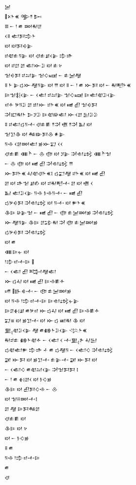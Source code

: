 <div class='block'>
<div class='line'>𒅁</div>
<div class='line'>𒉽𒈨𒌍 𒄊𒈫 𒄖</div>
<div class='line'>𒐋 𒀸 𒁹 𒌑 𒇷𒊑𒆪</div>
<div class='line'>𒌋𒐉 𒅗𒁕𒄠𒈨</div>
<div class='line'>𒊭 𒊭𒁕𒀪𒉌</div>
<div class='line'>𒄑𒊏𒉺𒀀𒉌 𒊭 𒋼𒉺𒋗𒌋𒉌 𒄠𒈥</div>
<div class='line'>𒊭 𒄑𒇀 𒇻 𒅗𒁍𒊒 𒊭 𒉺𒆳</div>
<div class='line'>𒈠𒀪𒁕 𒄑𒁺𒉌 𒈠𒄭𒍢 𒀸 𒉺𒅁𒆷</div>
<div class='line'>𒐉 𒈨 𒉌𒌓𒁍𒆷𒀀𒉌 𒊭 𒐈 𒊭 𒐉 𒀸 𒁹 𒌑 𒁍𒁕 𒊭 𒀸 𒊑𒋃𒈨𒌍</div>
<div class='line'>𒄿𒈠𒈭𒌋𒉌 𒀸 𒌋𒅗 𒄑𒁺𒉌 𒈠𒄭𒍢 𒄿𒅗𒊏𒊒𒌋𒉌</div>
<div class='line'>𒁀𒅆 𒃻𒀀𒊒 𒇻 𒄥𒁍 𒄑𒈨𒌍 𒊭 𒉠 𒌷 𒈠𒀪𒁕</div>
<div class='line'>𒋫𒊬𒊑𒈨 𒆕𒋡𒊒 𒄿𒊏𒄫𒅗 𒁍𒌋𒇻 𒌨𒊒𒊒</div>
<div class='line'>𒐉 𒄑𒅗𒌓𒀀𒋾 𒋼𒉺𒀾 𒈫𒋫 𒍠 𒈫𒋫 𒆏 𒊭</div>
<div class='line'>𒈠𒋛𒆠 𒊭 𒄀𒅔𒁕𒁲 𒀭𒉌</div>
<div class='line'>𒀀𒈾 𒌋𒌆𒇷𒅗 𒂊𒁍𒍑 𒌋𒌋</div>
<div class='line'>𒋼𒉺𒀾 𒈪𒋻 𒀸 𒊮 𒂦 𒊭 𒋡𒉌 𒋫𒊕𒃶 𒈪𒋻𒈠</div>
<div class='line'>𒀸 𒊮 𒂦 𒊭 𒉠 𒌷 𒋫𒊕𒃶 𒐈</div>
<div class='line'>𒁍𒁕𒈨𒌍 𒄷𒊏𒋼𒈨𒌍𒋙 𒌓𒂷𒆷 𒄑𒈨𒌍 𒊭 𒉠 𒌷</div>
<div class='line'>𒇻 𒊭 𒈥𒈠 𒋗𒁓 𒊭 𒄑𒊑𒋃𒋾 𒇻 𒊭 𒍠 𒌋</div>
<div class='line'>𒆏 𒅗𒊒𒌋𒉌 𒀀𒈾 𒊩𒈾𒀀𒋾 𒀸 𒉠 𒌷</div>
<div class='line'>𒌓𒃻𒀪𒁕 𒋫𒊕𒃶 𒊭 𒀀𒋾 𒊭 𒊓𒈨𒌍</div>
<div class='line'>𒆠𒄿 𒄩𒉌𒈠 𒀸 𒉠 𒌷 𒀸 𒂦 𒉺𒅁𒇷𒂊 𒋫𒊕𒃶</div>
<div class='line'>𒁍𒆷𒀀𒉌 𒆠𒄿 𒆪𒁉𒊑 𒋫 𒂦 𒉺𒅁𒇷𒂊</div>
<div class='line'>𒌓𒃻𒀪𒁕 𒋫𒊕𒃶</div>
<div class='line'>𒊭 𒌑</div>
<div class='line'>𒈪𒄿𒉡 𒊭</div>
<div class='line'>𒁹𒄠𒁀𒋾𒄿 </div>
<div class='line'>𒀸 𒌋𒅗 𒌷 𒅋𒆷𒅗</div>
<div class='line'>𒁍𒌓𒄷 𒊭 𒉠 𒌷 𒄿𒈾𒀾𒅆</div>
<div class='line'>𒋬 𒃲𒄵𒋾 𒀸 𒂦 𒉺𒅁𒇷𒂊</div>
<div class='line'>𒊭 𒀀𒈾 𒁹𒄠𒁀𒋾𒄿 𒄿𒊕𒃶𒉡𒉌</div>
<div class='line'>𒄿𒆪𒈬𒋗 𒌑𒃻𒁀 𒁍𒌓𒄷 𒊭 𒉠 𒌷 𒄿𒈾𒀾𒅆</div>
<div class='line'>𒍑𒊺 𒊭 𒂊𒋛𒋾 𒊭 𒁍𒌓 𒀜𒊑 𒆠 𒊭</div>
<div class='line'>𒅅𒊏𒊒𒌋𒉌 𒆷 𒌑𒂵𒈨𒊒𒌋𒉌 𒋞𒈨𒌍</div>
<div class='line'>𒊑𒄑𒉺 𒂵𒈨𒊏𒅆 𒀸 𒌋𒅗 𒌋 𒋾𒅅𒉿 𒄷𒌨</div>
<div class='line'>𒌓𒊏𒅗𒊓 𒄠𒈥 𒈦 𒌑 𒌓𒆷𒀀 𒀸 𒌋𒅗𒄭 𒋫𒊕𒃶</div>
<div class='line'>𒂼 𒁍𒁕 𒊭 𒂊𒋛𒋾 𒉺𒉌𒋾 𒂼 𒁍𒁕 𒊭</div>
<div class='line'>𒀸 𒌋𒅗𒄭 𒌑𒊏𒁺𒌋𒉌 𒋫𒈠𒁕𒁕 𒋙</div>
<div class='line'>𒀸 𒁹 𒌑 𒈬𒇻𒌋 𒊭 𒊩𒄭𒂊</div>
<div class='line'>𒆠𒄿 𒊭 𒌷𒁕𒄭𒈾 𒀸 𒊮</div>
<div class='line'>𒊭 𒈠𒍝𒇷𒋾𒋙</div>
<div class='line'>𒇻 𒆷 𒄿𒁕𒄀𒇻</div>
<div class='line'>𒋼𒉺𒀾 𒊭</div>
<div class='line'>𒆠𒄿 𒊭 𒆳</div>
<div class='line'>𒊭 𒀸 𒊩𒄭𒂊</div>
<div class='line'>𒐉 𒌑</div>
<div class='line'>𒀀𒈾 𒁹𒄠𒁀𒋾𒄿</div>
<div class='line'>𒌑</div>
<div class='line'>𒋼</div>
</div>